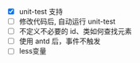 - [x] unit-test 支持
- [ ] 修改代码后, 自动运行 unit-test
- [ ] 不定义不必要的 id、类如何查找元素
- [ ] 使用 antd 后，事件不触发
- [ ] less变量
